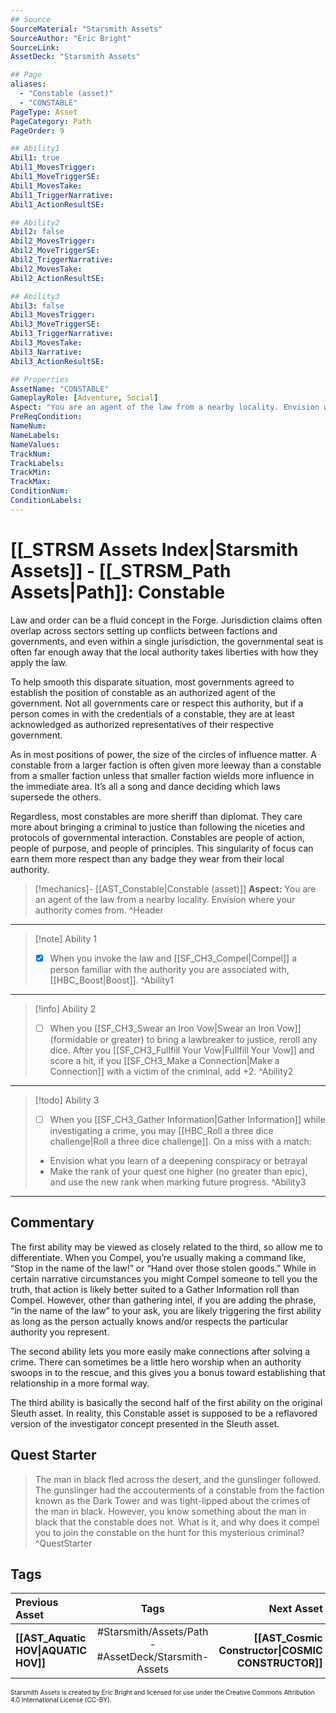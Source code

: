```yaml
---
## Source
SourceMaterial: "Starsmith Assets"
SourceAuthor: "Eric Bright"
SourceLink: 
AssetDeck: "Starsmith Assets"

## Page
aliases: 
  - "Constable (asset)"
  - "CONSTABLE"
PageType: Asset
PageCategory: Path
PageOrder: 9

## Ability1
Abil1: true 
Abil1_MovesTrigger: 
Abil1_MoveTriggerSE: 
Abil1_MovesTake: 
Abil1_TriggerNarrative: 
Abil1_ActionResultSE: 

## Ability2
Abil2: false 
Abil2_MovesTrigger: 
Abil2_MoveTriggerSE: 
Abil2_TriggerNarrative: 
Abil2_MovesTake: 
Abil2_ActionResultSE: 

## Ability3
Abil3: false 
Abil3_MovesTrigger: 
Abil3_MoveTriggerSE: 
Abil3_TriggerNarrative: 
Abil3_MovesTake: 
Abil3_Narrative: 
Abil3_ActionResultSE: 

## Properties
AssetName: "CONSTABLE"
GameplayRole: [Adventure, Social]
Aspect: "You are an agent of the law from a nearby locality. Envision where your authority comes from."
PreReqCondition: 
NameNum: 
NameLabels: 
NameValues: 
TrackNum: 
TrackLabels: 
TrackMin: 
TrackMax: 
ConditionNum: 
ConditionLabels:
---
```

# [[_STRSM Assets Index|Starsmith Assets]] - [[_STRSM_Path Assets|Path]]: Constable
Law and order can be a fluid concept in the Forge. Jurisdiction claims often overlap across sectors setting up conflicts between factions and governments, and even within a single jurisdiction, the governmental seat is often far enough away that the local authority takes liberties with how they apply the law.

To help smooth this disparate situation, most governments agreed to establish the position of constable as an authorized agent of the government. Not all governments care or respect this authority, but if a person comes in with the credentials of a constable, they are at least acknowledged as authorized representatives of their respective government.

As in most positions of power, the size of the circles of influence matter. A constable from a larger faction is often given more leeway than a constable from a smaller faction unless that smaller faction wields more influence in the immediate area. It’s all a song and dance deciding which laws supersede the others.

Regardless, most constables are more sheriff than diplomat. They care more about bringing a criminal to justice than following the niceties and protocols of governmental interaction. Constables are people of action, people of purpose, and people of principles. This singularity of focus can earn them more respect than any badge they wear from their local authority.

> [!mechanics]- [[AST_Constable|Constable (asset)]]
> **Aspect:** You are an agent of the law from a nearby locality. Envision where your authority comes from. ^Header
___

> [!note] Ability 1
> - [x] When you invoke the law and [[SF_CH3_Compel|Compel]] a person familiar with the authority you are associated with, [[HBC_Boost|Boost]]. ^Ability1
___
> [!info] Ability 2
> - [ ] When you [[SF_CH3_Swear an Iron Vow|Swear an Iron Vow]] (formidable or greater) to bring a lawbreaker to justice, reroll any dice.
> After you [[SF_CH3_Fullfill Your Vow|Fullfill Your Vow]] and score a hit, if you [[SF_CH3_Make a Connection|Make a Connection]] with a victim of the criminal, add +2. ^Ability2
___
> [!todo] Ability 3
> - [ ] When you [[SF_CH3_Gather Information|Gather Information]] while investigating a crime, you may [[HBC_Roll a three dice challenge|Roll a three dice challenge]]. 
> On a miss with a match:
> - Envision what you learn of a deepening conspiracy or betrayal
> - Make the rank of your quest one higher (no greater than epic), and use the new rank when marking future progress. ^Ability3
___

## Commentary
The first ability may be viewed as closely related to the third, so allow me to differentiate. When you Compel, you’re usually making a command like, “Stop in the name of the law!” or “Hand over those stolen goods.” While in certain narrative circumstances you might Compel someone to tell you the truth, that action is likely better suited to a Gather Information roll than Compel. However, other than gathering intel, if you are adding the phrase, “in the name of the law” to your ask, you are likely triggering the first ability as long as the person actually knows and/or respects the particular authority you represent.

The second ability lets you more easily make connections after solving a crime. There can sometimes be a little hero worship when an authority swoops in to the rescue, and this gives you a bonus toward establishing that relationship in a more formal way.

The third ability is basically the second half of the first ability on the original Sleuth asset. In reality, this Constable asset is supposed to be a reflavored version of the investigator concept presented in the Sleuth asset.

## Quest Starter
> The man in black fled across the desert, and the gunslinger followed. The gunslinger had the accouterments of a constable from the faction known as the Dark Tower and was tight-lipped about the crimes of the man in black. However, you know something about the man in black that the constable does not. What is it, and why does it compel you to join the constable on the hunt for this mysterious criminal? ^QuestStarter

## Tags

| Previous Asset| Tags | Next Asset |
| :--- | :---: | ---: |
| **[[AST_Aquatic HOV\|AQUATIC HOV]]** | #Starsmith/Assets/Path - #AssetDeck/Starsmith-Assets | **[[AST_Cosmic Constructor\|COSMIC CONSTRUCTOR]]** |

<font size=-2>Starsmith Assets is created by Eric Bright and licensed for use under the Creative Commons Attribution 4.0 International License (CC-BY).</font>

